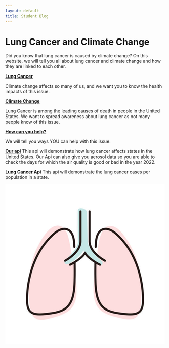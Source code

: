 ```yaml
---
layout: default
title: Student Blog
---
```


# Lung Cancer and Climate Change

Did you know that lung cancer is caused by climate change? On this website, we will tell you all about lung cancer and climate change and how they are linked to each other.

[**Lung Cancer**](/Lung.md)

Climate change affects so many of us, and we want you to know the health impacts of this issue.

[**Climate Change**](/Climate.md)

Lung Cancer is among the leading causes of death in people in the United States. We want to spread awareness about lung cancer as not many people know of this issue.

[**How can you help?**](/impact.md)

We will tell you ways YOU can help with this issue.

[**Our api**](/county.md)
This api will demonstrate how lung cancer affects states in the United States. Our Api can also give you aerosol data so you are able to check the days for which the air quality is good or bad in the year 2022. 

[**Lung Cancer Api**](/distribution.md)
This api will demonstrate the lung cancer cases per population in a state.  

![Alt text](images/istockphoto-1149674707-612x612.jpg)

